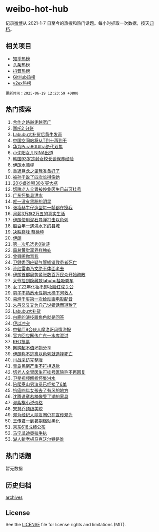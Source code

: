 # weibo-hot-hub

记录[微博](https://www.weibo.com)从 2021-1-7 日至今的热搜和热门话题。每小时抓取一次数据，按天[归档](archives)。

## 相关项目

- [知乎热榜](https://github.com/lonnyzhang423/zhihu-hot-hub)
- [头条热榜](https://github.com/lonnyzhang423/toutiao-hot-hub)
- [抖音热榜](https://github.com/lonnyzhang423/douyin-hot-hub)
- [GitHub热榜](https://github.com/lonnyzhang423/github-hot-hub)
- [v2ex热榜](https://github.com/lonnyzhang423/v2ex-hot-hub)


`更新时间：2025-06-19 12:23:59 +0800`

## 热门搜索

1. [合作之路越走越宽广](https://m.weibo.cn/search?containerid=100103type%3D1%26t%3D10%26q%3D%23%E5%90%88%E4%BD%9C%E4%B9%8B%E8%B7%AF%E8%B6%8A%E8%B5%B0%E8%B6%8A%E5%AE%BD%E5%B9%BF%23&stream_entry_id=51&isnewpage=1&extparam=seat%3D1%26c_type%3D51%26q%3D%2523%25E5%2590%2588%25E4%25BD%259C%25E4%25B9%258B%25E8%25B7%25AF%25E8%25B6%258A%25E8%25B5%25B0%25E8%25B6%258A%25E5%25AE%25BD%25E5%25B9%25BF%2523%26dgr%3D0%26stream_entry_id%3D51%26pos%3D0%26filter_type%3Drealtimehot%26cate%3D10103%26display_time%3D1750307038%26pre_seqid%3D17503070380670265192007)
1. [哪吒2 分账](https://m.weibo.cn/search?containerid=100103type%3D1%26t%3D10%26q%3D%E5%93%AA%E5%90%922+%E5%88%86%E8%B4%A6&stream_entry_id=31&isnewpage=1&extparam=seat%3D1%26band_rank%3D1%26stream_entry_id%3D31%26pos%3D0%26filter_type%3Drealtimehot%26c_type%3D31%26q%3D%25E5%2593%25AA%25E5%2590%25922%2520%25E5%2588%2586%25E8%25B4%25A6%26dgr%3D0%26cate%3D5001%26lcate%3D5001%26flag%3D1%26realpos%3D1%26display_time%3D1750307038%26pre_seqid%3D17503070380670265192007)
1. [Labubu大补货后黄牛发声](https://m.weibo.cn/search?containerid=100103type%3D1%26t%3D10%26q%3D%23Labubu%E5%A4%A7%E8%A1%A5%E8%B4%A7%E5%90%8E%E9%BB%84%E7%89%9B%E5%8F%91%E5%A3%B0%23&stream_entry_id=31&isnewpage=1&extparam=seat%3D1%26band_rank%3D2%26stream_entry_id%3D31%26pos%3D1%26filter_type%3Drealtimehot%26c_type%3D31%26q%3D%2523Labubu%25E5%25A4%25A7%25E8%25A1%25A5%25E8%25B4%25A7%25E5%2590%258E%25E9%25BB%2584%25E7%2589%259B%25E5%258F%2591%25E5%25A3%25B0%2523%26dgr%3D0%26cate%3D5001%26lcate%3D5001%26flag%3D2%26realpos%3D2%26display_time%3D1750307038%26pre_seqid%3D17503070380670265192007)
1. [中国空间站将从T到十再到干](https://m.weibo.cn/search?containerid=100103type%3D1%26t%3D10%26q%3D%23%E4%B8%AD%E5%9B%BD%E7%A9%BA%E9%97%B4%E7%AB%99%E5%B0%86%E4%BB%8ET%E5%88%B0%E5%8D%81%E5%86%8D%E5%88%B0%E5%B9%B2%23&stream_entry_id=31&isnewpage=1&extparam=seat%3D1%26band_rank%3D3%26stream_entry_id%3D31%26pos%3D2%26filter_type%3Drealtimehot%26c_type%3D31%26q%3D%2523%25E4%25B8%25AD%25E5%259B%25BD%25E7%25A9%25BA%25E9%2597%25B4%25E7%25AB%2599%25E5%25B0%2586%25E4%25BB%258ET%25E5%2588%25B0%25E5%258D%2581%25E5%2586%258D%25E5%2588%25B0%25E5%25B9%25B2%2523%26dgr%3D0%26cate%3D5001%26lcate%3D5001%26flag%3D0%26realpos%3D3%26display_time%3D1750307038%26pre_seqid%3D17503070380670265192007)
1. [华为Pura80Ultra绝代双焦](https://m.weibo.cn/search?containerid=100103type%3D1%26t%3D10%26q%3D%23%E5%8D%8E%E4%B8%BAPura80Ultra%E7%BB%9D%E4%BB%A3%E5%8F%8C%E7%84%A6%23&stream_entry_id=31&isnewpage=1&extparam=seat%3D1%26band_rank%3D4%26stream_entry_id%3D31%26is_ad_pos%3D1%26filter_type%3Drealtimehot%26c_type%3D31%26q%3D%2523%25E5%258D%258E%25E4%25B8%25BAPura80Ultra%25E7%25BB%259D%25E4%25BB%25A3%25E5%258F%258C%25E7%2584%25A6%2523%26dgr%3D0%26cate%3D5001%26adid%3D290524%26topic_ad%3D1%26pos%3D3%26lcate%3D5001%26display_time%3D1750307038%26pre_seqid%3D17503070380670265192007)
1. [小沈阳女儿NINA出道](https://m.weibo.cn/search?containerid=100103type%3D1%26t%3D10%26q%3D%23%E5%B0%8F%E6%B2%88%E9%98%B3%E5%A5%B3%E5%84%BFNINA%E5%87%BA%E9%81%93%23&stream_entry_id=31&isnewpage=1&extparam=seat%3D1%26band_rank%3D4%26stream_entry_id%3D31%26pos%3D4%26filter_type%3Drealtimehot%26c_type%3D31%26q%3D%2523%25E5%25B0%258F%25E6%25B2%2588%25E9%2598%25B3%25E5%25A5%25B3%25E5%2584%25BFNINA%25E5%2587%25BA%25E9%2581%2593%2523%26dgr%3D0%26cate%3D5001%26lcate%3D5001%26flag%3D1%26realpos%3D4%26display_time%3D1750307038%26pre_seqid%3D17503070380670265192007)
1. [韩国93岁冻龄女校长谈保养经验](https://m.weibo.cn/search?containerid=100103type%3D1%26t%3D10%26q%3D%23%E9%9F%A9%E5%9B%BD93%E5%B2%81%E5%86%BB%E9%BE%84%E5%A5%B3%E6%A0%A1%E9%95%BF%E8%B0%88%E4%BF%9D%E5%85%BB%E7%BB%8F%E9%AA%8C%23&stream_entry_id=31&isnewpage=1&extparam=seat%3D1%26band_rank%3D5%26stream_entry_id%3D31%26pos%3D5%26filter_type%3Drealtimehot%26c_type%3D31%26q%3D%2523%25E9%259F%25A9%25E5%259B%25BD93%25E5%25B2%2581%25E5%2586%25BB%25E9%25BE%2584%25E5%25A5%25B3%25E6%25A0%25A1%25E9%2595%25BF%25E8%25B0%2588%25E4%25BF%259D%25E5%2585%25BB%25E7%25BB%258F%25E9%25AA%258C%2523%26dgr%3D0%26cate%3D5001%26lcate%3D5001%26flag%3D1%26realpos%3D5%26display_time%3D1750307038%26pre_seqid%3D17503070380670265192007)
1. [伊朗水漂弹](https://m.weibo.cn/search?containerid=100103type%3D1%26t%3D10%26q%3D%E4%BC%8A%E6%9C%97%E6%B0%B4%E6%BC%82%E5%BC%B9&stream_entry_id=31&isnewpage=1&extparam=seat%3D1%26band_rank%3D6%26stream_entry_id%3D31%26pos%3D6%26filter_type%3Drealtimehot%26c_type%3D31%26q%3D%25E4%25BC%258A%25E6%259C%2597%25E6%25B0%25B4%25E6%25BC%2582%25E5%25BC%25B9%26dgr%3D0%26cate%3D5001%26lcate%3D5001%26flag%3D0%26realpos%3D6%26display_time%3D1750307038%26pre_seqid%3D17503070380670265192007)
1. [重返巨龙之巢我准备好了](https://m.weibo.cn/search?containerid=100103type%3D1%26t%3D10%26q%3D%23%E9%87%8D%E8%BF%94%E5%B7%A8%E9%BE%99%E4%B9%8B%E5%B7%A2%E6%88%91%E5%87%86%E5%A4%87%E5%A5%BD%E4%BA%86%23&stream_entry_id=31&isnewpage=1&extparam=seat%3D1%26band_rank%3D7%26stream_entry_id%3D31%26is_ad_pos%3D1%26lcate%3D5001%26c_type%3D31%26q%3D%2523%25E9%2587%258D%25E8%25BF%2594%25E5%25B7%25A8%25E9%25BE%2599%25E4%25B9%258B%25E5%25B7%25A2%25E6%2588%2591%25E5%2587%2586%25E5%25A4%2587%25E5%25A5%25BD%25E4%25BA%2586%2523%26dgr%3D0%26cate%3D5001%26adid%3D290502%26pos%3D7%26filter_type%3Drealtimehot%26display_time%3D1750307038%26pre_seqid%3D17503070380670265192007)
1. [被孙千说了四次长得像她](https://m.weibo.cn/search?containerid=100103type%3D1%26t%3D10%26q%3D%23%E8%A2%AB%E5%AD%99%E5%8D%83%E8%AF%B4%E4%BA%86%E5%9B%9B%E6%AC%A1%E9%95%BF%E5%BE%97%E5%83%8F%E5%A5%B9%23&stream_entry_id=31&isnewpage=1&extparam=seat%3D1%26band_rank%3D7%26stream_entry_id%3D31%26pos%3D8%26filter_type%3Drealtimehot%26c_type%3D31%26q%3D%2523%25E8%25A2%25AB%25E5%25AD%2599%25E5%258D%2583%25E8%25AF%25B4%25E4%25BA%2586%25E5%259B%259B%25E6%25AC%25A1%25E9%2595%25BF%25E5%25BE%2597%25E5%2583%258F%25E5%25A5%25B9%2523%26dgr%3D0%26cate%3D5001%26lcate%3D5001%26flag%3D2%26realpos%3D7%26display_time%3D1750307038%26pre_seqid%3D17503070380670265192007)
1. [20岁嫌难喝30岁买大瓶](https://m.weibo.cn/search?containerid=100103type%3D1%26t%3D10%26q%3D20%E5%B2%81%E5%AB%8C%E9%9A%BE%E5%96%9D30%E5%B2%81%E4%B9%B0%E5%A4%A7%E7%93%B6&stream_entry_id=31&isnewpage=1&extparam=seat%3D1%26band_rank%3D8%26stream_entry_id%3D31%26pos%3D9%26filter_type%3Drealtimehot%26c_type%3D31%26q%3D20%25E5%25B2%2581%25E5%25AB%258C%25E9%259A%25BE%25E5%2596%259D30%25E5%25B2%2581%25E4%25B9%25B0%25E5%25A4%25A7%25E7%2593%25B6%26dgr%3D0%26cate%3D5001%26lcate%3D5001%26flag%3D1%26realpos%3D8%26display_time%3D1750307038%26pre_seqid%3D17503070380670265192007)
1. [切除老人全胃被停业医生目前可挂号](https://m.weibo.cn/search?containerid=100103type%3D1%26t%3D10%26q%3D%23%E5%88%87%E9%99%A4%E8%80%81%E4%BA%BA%E5%85%A8%E8%83%83%E8%A2%AB%E5%81%9C%E4%B8%9A%E5%8C%BB%E7%94%9F%E7%9B%AE%E5%89%8D%E5%8F%AF%E6%8C%82%E5%8F%B7%23&stream_entry_id=31&isnewpage=1&extparam=seat%3D1%26band_rank%3D9%26stream_entry_id%3D31%26pos%3D10%26filter_type%3Drealtimehot%26c_type%3D31%26q%3D%2523%25E5%2588%2587%25E9%2599%25A4%25E8%2580%2581%25E4%25BA%25BA%25E5%2585%25A8%25E8%2583%2583%25E8%25A2%25AB%25E5%2581%259C%25E4%25B8%259A%25E5%258C%25BB%25E7%2594%259F%25E7%259B%25AE%25E5%2589%258D%25E5%258F%25AF%25E6%258C%2582%25E5%258F%25B7%2523%26dgr%3D0%26cate%3D5001%26lcate%3D5001%26flag%3D1%26realpos%3D9%26display_time%3D1750307038%26pre_seqid%3D17503070380670265192007)
1. [广东怀集县洪水](https://m.weibo.cn/search?containerid=100103type%3D1%26t%3D10%26q%3D%23%E5%B9%BF%E4%B8%9C%E6%80%80%E9%9B%86%E5%8E%BF%E6%B4%AA%E6%B0%B4%23&stream_entry_id=31&isnewpage=1&extparam=seat%3D1%26band_rank%3D10%26stream_entry_id%3D31%26pos%3D11%26filter_type%3Drealtimehot%26c_type%3D31%26q%3D%2523%25E5%25B9%25BF%25E4%25B8%259C%25E6%2580%2580%25E9%259B%2586%25E5%258E%25BF%25E6%25B4%25AA%25E6%25B0%25B4%2523%26dgr%3D0%26cate%3D5001%26lcate%3D5001%26flag%3D1%26realpos%3D10%26display_time%3D1750307038%26pre_seqid%3D17503070380670265192007)
1. [唯一没有黑粉的明星](https://m.weibo.cn/search?containerid=100103type%3D1%26t%3D10%26q%3D%E5%94%AF%E4%B8%80%E6%B2%A1%E6%9C%89%E9%BB%91%E7%B2%89%E7%9A%84%E6%98%8E%E6%98%9F&stream_entry_id=31&isnewpage=1&extparam=seat%3D1%26band_rank%3D11%26stream_entry_id%3D31%26pos%3D12%26filter_type%3Drealtimehot%26c_type%3D31%26q%3D%25E5%2594%25AF%25E4%25B8%2580%25E6%25B2%25A1%25E6%259C%2589%25E9%25BB%2591%25E7%25B2%2589%25E7%259A%2584%25E6%2598%258E%25E6%2598%259F%26dgr%3D0%26cate%3D5001%26lcate%3D5001%26flag%3D1%26realpos%3D11%26display_time%3D1750307038%26pre_seqid%3D17503070380670265192007)
1. [张凌赫牛仔造型每一帧都在撩我](https://m.weibo.cn/search?containerid=100103type%3D1%26t%3D10%26q%3D%23%E5%BC%A0%E5%87%8C%E8%B5%AB%E7%89%9B%E4%BB%94%E9%80%A0%E5%9E%8B%E6%AF%8F%E4%B8%80%E5%B8%A7%E9%83%BD%E5%9C%A8%E6%92%A9%E6%88%91%23&stream_entry_id=31&isnewpage=1&extparam=seat%3D1%26band_rank%3D12%26stream_entry_id%3D31%26pos%3D13%26filter_type%3Drealtimehot%26c_type%3D31%26q%3D%2523%25E5%25BC%25A0%25E5%2587%258C%25E8%25B5%25AB%25E7%2589%259B%25E4%25BB%2594%25E9%2580%25A0%25E5%259E%258B%25E6%25AF%258F%25E4%25B8%2580%25E5%25B8%25A7%25E9%2583%25BD%25E5%259C%25A8%25E6%2592%25A9%25E6%2588%2591%2523%26dgr%3D0%26cate%3D5001%26lcate%3D5001%26flag%3D1%26realpos%3D12%26display_time%3D1750307038%26pre_seqid%3D17503070380670265192007)
1. [月薪3万存2万五的真实生活](https://m.weibo.cn/search?containerid=100103type%3D1%26t%3D10%26q%3D%E6%9C%88%E8%96%AA3%E4%B8%87%E5%AD%982%E4%B8%87%E4%BA%94%E7%9A%84%E7%9C%9F%E5%AE%9E%E7%94%9F%E6%B4%BB&stream_entry_id=31&isnewpage=1&extparam=seat%3D1%26band_rank%3D13%26stream_entry_id%3D31%26pos%3D14%26filter_type%3Drealtimehot%26c_type%3D31%26q%3D%25E6%259C%2588%25E8%2596%25AA3%25E4%25B8%2587%25E5%25AD%25982%25E4%25B8%2587%25E4%25BA%2594%25E7%259A%2584%25E7%259C%259F%25E5%25AE%259E%25E7%2594%259F%25E6%25B4%25BB%26dgr%3D0%26cate%3D5001%26lcate%3D5001%26flag%3D1%26realpos%3D13%26display_time%3D1750307038%26pre_seqid%3D17503070380670265192007)
1. [伊朗使用泥石导弹打击以色列](https://m.weibo.cn/search?containerid=100103type%3D1%26t%3D10%26q%3D%23%E4%BC%8A%E6%9C%97%E4%BD%BF%E7%94%A8%E6%B3%A5%E7%9F%B3%E5%AF%BC%E5%BC%B9%E6%89%93%E5%87%BB%E4%BB%A5%E8%89%B2%E5%88%97%23&stream_entry_id=31&isnewpage=1&extparam=seat%3D1%26band_rank%3D14%26stream_entry_id%3D31%26pos%3D15%26filter_type%3Drealtimehot%26c_type%3D31%26q%3D%2523%25E4%25BC%258A%25E6%259C%2597%25E4%25BD%25BF%25E7%2594%25A8%25E6%25B3%25A5%25E7%259F%25B3%25E5%25AF%25BC%25E5%25BC%25B9%25E6%2589%2593%25E5%2587%25BB%25E4%25BB%25A5%25E8%2589%25B2%25E5%2588%2597%2523%26dgr%3D0%26cate%3D5001%26lcate%3D5001%26flag%3D2%26realpos%3D14%26display_time%3D1750307038%26pre_seqid%3D17503070380670265192007)
1. [超百年一遇洪水下的县城](https://m.weibo.cn/search?containerid=100103type%3D1%26t%3D10%26q%3D%23%E8%B6%85%E7%99%BE%E5%B9%B4%E4%B8%80%E9%81%87%E6%B4%AA%E6%B0%B4%E4%B8%8B%E7%9A%84%E5%8E%BF%E5%9F%8E%23&stream_entry_id=31&isnewpage=1&extparam=seat%3D1%26band_rank%3D15%26stream_entry_id%3D31%26pos%3D16%26filter_type%3Drealtimehot%26c_type%3D31%26q%3D%2523%25E8%25B6%2585%25E7%2599%25BE%25E5%25B9%25B4%25E4%25B8%2580%25E9%2581%2587%25E6%25B4%25AA%25E6%25B0%25B4%25E4%25B8%258B%25E7%259A%2584%25E5%258E%25BF%25E5%259F%258E%2523%26dgr%3D0%26cate%3D5001%26lcate%3D5001%26flag%3D1%26realpos%3D15%26display_time%3D1750307038%26pre_seqid%3D17503070380670265192007)
1. [决胜巅峰 蔡徐坤](https://m.weibo.cn/search?containerid=100103type%3D1%26t%3D10%26q%3D%E5%86%B3%E8%83%9C%E5%B7%85%E5%B3%B0+%E8%94%A1%E5%BE%90%E5%9D%A4&stream_entry_id=31&isnewpage=1&extparam=seat%3D1%26band_rank%3D16%26stream_entry_id%3D31%26pos%3D17%26filter_type%3Drealtimehot%26c_type%3D31%26q%3D%25E5%2586%25B3%25E8%2583%259C%25E5%25B7%2585%25E5%25B3%25B0%2520%25E8%2594%25A1%25E5%25BE%2590%25E5%259D%25A4%26dgr%3D0%26cate%3D5001%26lcate%3D5001%26flag%3D1%26realpos%3D16%26display_time%3D1750307038%26pre_seqid%3D17503070380670265192007)
1. [伊朗](https://m.weibo.cn/search?containerid=100103type%3D1%26t%3D10%26q%3D%E4%BC%8A%E6%9C%97&stream_entry_id=31&isnewpage=1&extparam=seat%3D1%26band_rank%3D17%26stream_entry_id%3D31%26pos%3D18%26filter_type%3Drealtimehot%26c_type%3D31%26q%3D%25E4%25BC%258A%25E6%259C%2597%26dgr%3D0%26cate%3D5001%26lcate%3D5001%26flag%3D0%26realpos%3D17%26display_time%3D1750307038%26pre_seqid%3D17503070380670265192007)
1. [第一次见选秀0轮游](https://m.weibo.cn/search?containerid=100103type%3D1%26t%3D10%26q%3D%E7%AC%AC%E4%B8%80%E6%AC%A1%E8%A7%81%E9%80%89%E7%A7%800%E8%BD%AE%E6%B8%B8&stream_entry_id=31&isnewpage=1&extparam=seat%3D1%26band_rank%3D18%26stream_entry_id%3D31%26pos%3D19%26filter_type%3Drealtimehot%26c_type%3D31%26q%3D%25E7%25AC%25AC%25E4%25B8%2580%25E6%25AC%25A1%25E8%25A7%2581%25E9%2580%2589%25E7%25A7%25800%25E8%25BD%25AE%25E6%25B8%25B8%26dgr%3D0%26cate%3D5001%26lcate%3D5001%26flag%3D1%26realpos%3D18%26display_time%3D1750307038%26pre_seqid%3D17503070380670265192007)
1. [霸总黄觉享界样独处](https://m.weibo.cn/search?containerid=100103type%3D1%26t%3D10%26q%3D%23%E9%9C%B8%E6%80%BB%E9%BB%84%E8%A7%89%E4%BA%AB%E7%95%8C%E6%A0%B7%E7%8B%AC%E5%A4%84%23&stream_entry_id=31&isnewpage=1&extparam=seat%3D1%26band_rank%3D19%26stream_entry_id%3D31%26pos%3D20%26filter_type%3Drealtimehot%26c_type%3D31%26q%3D%2523%25E9%259C%25B8%25E6%2580%25BB%25E9%25BB%2584%25E8%25A7%2589%25E4%25BA%25AB%25E7%2595%258C%25E6%25A0%25B7%25E7%258B%25AC%25E5%25A4%2584%2523%26dgr%3D0%26cate%3D5001%26lcate%3D5001%26flag%3D1%26realpos%3D19%26display_time%3D1750307038%26pre_seqid%3D17503070380670265192007)
1. [曾舜晞你骂我](https://m.weibo.cn/search?containerid=100103type%3D1%26t%3D10%26q%3D%E6%9B%BE%E8%88%9C%E6%99%9E%E4%BD%A0%E9%AA%82%E6%88%91&stream_entry_id=31&isnewpage=1&extparam=seat%3D1%26band_rank%3D20%26stream_entry_id%3D31%26pos%3D21%26filter_type%3Drealtimehot%26c_type%3D31%26q%3D%25E6%259B%25BE%25E8%2588%259C%25E6%2599%259E%25E4%25BD%25A0%25E9%25AA%2582%25E6%2588%2591%26dgr%3D0%26cate%3D5001%26lcate%3D5001%26flag%3D1%26realpos%3D20%26display_time%3D1750307038%26pre_seqid%3D17503070380670265192007)
1. [卫健委回应疑气管插错致患者死亡](https://m.weibo.cn/search?containerid=100103type%3D1%26t%3D10%26q%3D%23%E5%8D%AB%E5%81%A5%E5%A7%94%E5%9B%9E%E5%BA%94%E7%96%91%E6%B0%94%E7%AE%A1%E6%8F%92%E9%94%99%E8%87%B4%E6%82%A3%E8%80%85%E6%AD%BB%E4%BA%A1%23&stream_entry_id=31&isnewpage=1&extparam=seat%3D1%26band_rank%3D21%26stream_entry_id%3D31%26pos%3D22%26filter_type%3Drealtimehot%26c_type%3D31%26q%3D%2523%25E5%258D%25AB%25E5%2581%25A5%25E5%25A7%2594%25E5%259B%259E%25E5%25BA%2594%25E7%2596%2591%25E6%25B0%2594%25E7%25AE%25A1%25E6%258F%2592%25E9%2594%2599%25E8%2587%25B4%25E6%2582%25A3%25E8%2580%2585%25E6%25AD%25BB%25E4%25BA%25A1%2523%26dgr%3D0%26cate%3D5001%26lcate%3D5001%26flag%3D1%26realpos%3D21%26display_time%3D1750307038%26pre_seqid%3D17503070380670265192007)
1. [孙红雷李乃文绝不体面老去](https://m.weibo.cn/search?containerid=100103type%3D1%26t%3D10%26q%3D%E5%AD%99%E7%BA%A2%E9%9B%B7%E6%9D%8E%E4%B9%83%E6%96%87%E7%BB%9D%E4%B8%8D%E4%BD%93%E9%9D%A2%E8%80%81%E5%8E%BB&stream_entry_id=31&isnewpage=1&extparam=seat%3D1%26band_rank%3D22%26stream_entry_id%3D31%26pos%3D23%26filter_type%3Drealtimehot%26c_type%3D31%26q%3D%25E5%25AD%2599%25E7%25BA%25A2%25E9%259B%25B7%25E6%259D%258E%25E4%25B9%2583%25E6%2596%2587%25E7%25BB%259D%25E4%25B8%258D%25E4%25BD%2593%25E9%259D%25A2%25E8%2580%2581%25E5%258E%25BB%26dgr%3D0%26cate%3D5001%26lcate%3D5001%26flag%3D1%26realpos%3D22%26display_time%3D1750307038%26pre_seqid%3D17503070380670265192007)
1. [伊朗首都局势紧张数百万民众开始疏散](https://m.weibo.cn/search?containerid=100103type%3D1%26t%3D10%26q%3D%23%E4%BC%8A%E6%9C%97%E9%A6%96%E9%83%BD%E5%B1%80%E5%8A%BF%E7%B4%A7%E5%BC%A0%E6%95%B0%E7%99%BE%E4%B8%87%E6%B0%91%E4%BC%97%E5%BC%80%E5%A7%8B%E7%96%8F%E6%95%A3%23&stream_entry_id=31&isnewpage=1&extparam=seat%3D1%26band_rank%3D23%26stream_entry_id%3D31%26pos%3D24%26filter_type%3Drealtimehot%26c_type%3D31%26q%3D%2523%25E4%25BC%258A%25E6%259C%2597%25E9%25A6%2596%25E9%2583%25BD%25E5%25B1%2580%25E5%258A%25BF%25E7%25B4%25A7%25E5%25BC%25A0%25E6%2595%25B0%25E7%2599%25BE%25E4%25B8%2587%25E6%25B0%2591%25E4%25BC%2597%25E5%25BC%2580%25E5%25A7%258B%25E7%2596%258F%25E6%2595%25A3%2523%26dgr%3D0%26cate%3D5001%26lcate%3D5001%26flag%3D0%26realpos%3D23%26display_time%3D1750307038%26pre_seqid%3D17503070380670265192007)
1. [大爷捡到隐藏款labubu挂吸粪车](https://m.weibo.cn/search?containerid=100103type%3D1%26t%3D10%26q%3D%23%E5%A4%A7%E7%88%B7%E6%8D%A1%E5%88%B0%E9%9A%90%E8%97%8F%E6%AC%BElabubu%E6%8C%82%E5%90%B8%E7%B2%AA%E8%BD%A6%23&stream_entry_id=31&isnewpage=1&extparam=seat%3D1%26band_rank%3D24%26stream_entry_id%3D31%26pos%3D25%26filter_type%3Drealtimehot%26c_type%3D31%26q%3D%2523%25E5%25A4%25A7%25E7%2588%25B7%25E6%258D%25A1%25E5%2588%25B0%25E9%259A%2590%25E8%2597%258F%25E6%25AC%25BElabubu%25E6%258C%2582%25E5%2590%25B8%25E7%25B2%25AA%25E8%25BD%25A6%2523%26dgr%3D0%26cate%3D5001%26lcate%3D5001%26flag%3D0%26realpos%3D24%26display_time%3D1750307038%26pre_seqid%3D17503070380670265192007)
1. [女子22年化妆不卸妆脸红成关公](https://m.weibo.cn/search?containerid=100103type%3D1%26t%3D10%26q%3D%23%E5%A5%B3%E5%AD%9022%E5%B9%B4%E5%8C%96%E5%A6%86%E4%B8%8D%E5%8D%B8%E5%A6%86%E8%84%B8%E7%BA%A2%E6%88%90%E5%85%B3%E5%85%AC%23&stream_entry_id=31&isnewpage=1&extparam=seat%3D1%26band_rank%3D25%26stream_entry_id%3D31%26pos%3D26%26filter_type%3Drealtimehot%26c_type%3D31%26q%3D%2523%25E5%25A5%25B3%25E5%25AD%259022%25E5%25B9%25B4%25E5%258C%2596%25E5%25A6%2586%25E4%25B8%258D%25E5%258D%25B8%25E5%25A6%2586%25E8%2584%25B8%25E7%25BA%25A2%25E6%2588%2590%25E5%2585%25B3%25E5%2585%25AC%2523%26dgr%3D0%26cate%3D5001%26lcate%3D5001%26flag%3D0%26realpos%3D25%26display_time%3D1750307038%26pre_seqid%3D17503070380670265192007)
1. [男子不熟悉水性抱水桶下河救人](https://m.weibo.cn/search?containerid=100103type%3D1%26t%3D10%26q%3D%23%E7%94%B7%E5%AD%90%E4%B8%8D%E7%86%9F%E6%82%89%E6%B0%B4%E6%80%A7%E6%8A%B1%E6%B0%B4%E6%A1%B6%E4%B8%8B%E6%B2%B3%E6%95%91%E4%BA%BA%23&stream_entry_id=31&isnewpage=1&extparam=seat%3D1%26band_rank%3D26%26stream_entry_id%3D31%26pos%3D27%26filter_type%3Drealtimehot%26c_type%3D31%26q%3D%2523%25E7%2594%25B7%25E5%25AD%2590%25E4%25B8%258D%25E7%2586%259F%25E6%2582%2589%25E6%25B0%25B4%25E6%2580%25A7%25E6%258A%25B1%25E6%25B0%25B4%25E6%25A1%25B6%25E4%25B8%258B%25E6%25B2%25B3%25E6%2595%2591%25E4%25BA%25BA%2523%26dgr%3D0%26cate%3D5001%26lcate%3D5001%26flag%3D32768%26realpos%3D26%26display_time%3D1750307038%26pre_seqid%3D17503070380670265192007)
1. [易烊千玺第一次给动画电影配音](https://m.weibo.cn/search?containerid=100103type%3D1%26t%3D10%26q%3D%E6%98%93%E7%83%8A%E5%8D%83%E7%8E%BA%E7%AC%AC%E4%B8%80%E6%AC%A1%E7%BB%99%E5%8A%A8%E7%94%BB%E7%94%B5%E5%BD%B1%E9%85%8D%E9%9F%B3&stream_entry_id=31&isnewpage=1&extparam=seat%3D1%26band_rank%3D27%26stream_entry_id%3D31%26pos%3D28%26filter_type%3Drealtimehot%26c_type%3D31%26q%3D%25E6%2598%2593%25E7%2583%258A%25E5%258D%2583%25E7%258E%25BA%25E7%25AC%25AC%25E4%25B8%2580%25E6%25AC%25A1%25E7%25BB%2599%25E5%258A%25A8%25E7%2594%25BB%25E7%2594%25B5%25E5%25BD%25B1%25E9%2585%258D%25E9%259F%25B3%26dgr%3D0%26cate%3D5001%26lcate%3D5001%26flag%3D1%26realpos%3D27%26display_time%3D1750307038%26pre_seqid%3D17503070380670265192007)
1. [朱丹又又又为自己说错话而道歉了](https://m.weibo.cn/search?containerid=100103type%3D1%26t%3D10%26q%3D%E6%9C%B1%E4%B8%B9%E5%8F%88%E5%8F%88%E5%8F%88%E4%B8%BA%E8%87%AA%E5%B7%B1%E8%AF%B4%E9%94%99%E8%AF%9D%E8%80%8C%E9%81%93%E6%AD%89%E4%BA%86&stream_entry_id=31&isnewpage=1&extparam=seat%3D1%26band_rank%3D28%26stream_entry_id%3D31%26pos%3D29%26filter_type%3Drealtimehot%26c_type%3D31%26q%3D%25E6%259C%25B1%25E4%25B8%25B9%25E5%258F%2588%25E5%258F%2588%25E5%258F%2588%25E4%25B8%25BA%25E8%2587%25AA%25E5%25B7%25B1%25E8%25AF%25B4%25E9%2594%2599%25E8%25AF%259D%25E8%2580%258C%25E9%2581%2593%25E6%25AD%2589%25E4%25BA%2586%26dgr%3D0%26cate%3D5001%26lcate%3D5001%26flag%3D0%26realpos%3D28%26display_time%3D1750307038%26pre_seqid%3D17503070380670265192007)
1. [Labubu大补货](https://m.weibo.cn/search?containerid=100103type%3D1%26t%3D10%26q%3D%23Labubu%E5%A4%A7%E8%A1%A5%E8%B4%A7%23&stream_entry_id=31&isnewpage=1&extparam=seat%3D1%26band_rank%3D29%26stream_entry_id%3D31%26pos%3D30%26filter_type%3Drealtimehot%26c_type%3D31%26q%3D%2523Labubu%25E5%25A4%25A7%25E8%25A1%25A5%25E8%25B4%25A7%2523%26dgr%3D0%26cate%3D5001%26lcate%3D5001%26flag%3D1%26realpos%3D29%26display_time%3D1750307038%26pre_seqid%3D17503070380670265192007)
1. [白鹿的演技跟角色就是回答](https://m.weibo.cn/search?containerid=100103type%3D1%26t%3D10%26q%3D%E7%99%BD%E9%B9%BF%E7%9A%84%E6%BC%94%E6%8A%80%E8%B7%9F%E8%A7%92%E8%89%B2%E5%B0%B1%E6%98%AF%E5%9B%9E%E7%AD%94&stream_entry_id=31&isnewpage=1&extparam=seat%3D1%26band_rank%3D30%26stream_entry_id%3D31%26pos%3D31%26filter_type%3Drealtimehot%26c_type%3D31%26q%3D%25E7%2599%25BD%25E9%25B9%25BF%25E7%259A%2584%25E6%25BC%2594%25E6%258A%2580%25E8%25B7%259F%25E8%25A7%2592%25E8%2589%25B2%25E5%25B0%25B1%25E6%2598%25AF%25E5%259B%259E%25E7%25AD%2594%26dgr%3D0%26cate%3D5001%26lcate%3D5001%26flag%3D1%26realpos%3D30%26display_time%3D1750307038%26pre_seqid%3D17503070380670265192007)
1. [伊以冲突](https://m.weibo.cn/search?containerid=100103type%3D1%26t%3D10%26q%3D%23%E4%BC%8A%E4%BB%A5%E5%86%B2%E7%AA%81%23&stream_entry_id=31&isnewpage=1&extparam=seat%3D1%26band_rank%3D31%26stream_entry_id%3D31%26pos%3D32%26filter_type%3Drealtimehot%26c_type%3D31%26q%3D%2523%25E4%25BC%258A%25E4%25BB%25A5%25E5%2586%25B2%25E7%25AA%2581%2523%26dgr%3D0%26cate%3D5001%26lcate%3D5001%26flag%3D0%26realpos%3D31%26display_time%3D1750307038%26pre_seqid%3D17503070380670265192007)
1. [中餐厅9合伙人摩洛哥风情海报](https://m.weibo.cn/search?containerid=100103type%3D1%26t%3D10%26q%3D%23%E4%B8%AD%E9%A4%90%E5%8E%859%E5%90%88%E4%BC%99%E4%BA%BA%E6%91%A9%E6%B4%9B%E5%93%A5%E9%A3%8E%E6%83%85%E6%B5%B7%E6%8A%A5%23&stream_entry_id=31&isnewpage=1&extparam=seat%3D1%26band_rank%3D32%26stream_entry_id%3D31%26pos%3D33%26filter_type%3Drealtimehot%26c_type%3D31%26q%3D%2523%25E4%25B8%25AD%25E9%25A4%2590%25E5%258E%25859%25E5%2590%2588%25E4%25BC%2599%25E4%25BA%25BA%25E6%2591%25A9%25E6%25B4%259B%25E5%2593%25A5%25E9%25A3%258E%25E6%2583%2585%25E6%25B5%25B7%25E6%258A%25A5%2523%26dgr%3D0%26cate%3D5001%26lcate%3D5001%26flag%3D1%26realpos%3D32%26display_time%3D1750307038%26pre_seqid%3D17503070380670265192007)
1. [官方回应网传广东一水库泄洪](https://m.weibo.cn/search?containerid=100103type%3D1%26t%3D10%26q%3D%23%E5%AE%98%E6%96%B9%E5%9B%9E%E5%BA%94%E7%BD%91%E4%BC%A0%E5%B9%BF%E4%B8%9C%E4%B8%80%E6%B0%B4%E5%BA%93%E6%B3%84%E6%B4%AA%23&stream_entry_id=31&isnewpage=1&extparam=seat%3D1%26band_rank%3D33%26stream_entry_id%3D31%26pos%3D34%26filter_type%3Drealtimehot%26c_type%3D31%26q%3D%2523%25E5%25AE%2598%25E6%2596%25B9%25E5%259B%259E%25E5%25BA%2594%25E7%25BD%2591%25E4%25BC%25A0%25E5%25B9%25BF%25E4%25B8%259C%25E4%25B8%2580%25E6%25B0%25B4%25E5%25BA%2593%25E6%25B3%2584%25E6%25B4%25AA%2523%26dgr%3D0%26cate%3D5001%26lcate%3D5001%26flag%3D32772%26realpos%3D33%26display_time%3D1750307038%26pre_seqid%3D17503070380670265192007)
1. [RED抢票](https://m.weibo.cn/search?containerid=100103type%3D1%26t%3D10%26q%3DRED%E6%8A%A2%E7%A5%A8&stream_entry_id=31&isnewpage=1&extparam=seat%3D1%26band_rank%3D34%26stream_entry_id%3D31%26pos%3D35%26filter_type%3Drealtimehot%26c_type%3D31%26q%3DRED%25E6%258A%25A2%25E7%25A5%25A8%26dgr%3D0%26cate%3D5001%26lcate%3D5001%26flag%3D1%26realpos%3D34%26display_time%3D1750307038%26pre_seqid%3D17503070380670265192007)
1. [网购超不值坏物分享](https://m.weibo.cn/search?containerid=100103type%3D1%26t%3D10%26q%3D%23%E7%BD%91%E8%B4%AD%E8%B6%85%E4%B8%8D%E5%80%BC%E5%9D%8F%E7%89%A9%E5%88%86%E4%BA%AB%23&stream_entry_id=31&isnewpage=1&extparam=seat%3D1%26band_rank%3D35%26stream_entry_id%3D31%26pos%3D36%26filter_type%3Drealtimehot%26c_type%3D31%26q%3D%2523%25E7%25BD%2591%25E8%25B4%25AD%25E8%25B6%2585%25E4%25B8%258D%25E5%2580%25BC%25E5%259D%258F%25E7%2589%25A9%25E5%2588%2586%25E4%25BA%25AB%2523%26dgr%3D0%26cate%3D5001%26lcate%3D5001%26flag%3D1%26realpos%3D35%26display_time%3D1750307038%26pre_seqid%3D17503070380670265192007)
1. [伊朗称不逃离以色列就选择死亡](https://m.weibo.cn/search?containerid=100103type%3D1%26t%3D10%26q%3D%23%E4%BC%8A%E6%9C%97%E7%A7%B0%E4%B8%8D%E9%80%83%E7%A6%BB%E4%BB%A5%E8%89%B2%E5%88%97%E5%B0%B1%E9%80%89%E6%8B%A9%E6%AD%BB%E4%BA%A1%23&stream_entry_id=31&isnewpage=1&extparam=seat%3D1%26band_rank%3D36%26stream_entry_id%3D31%26pos%3D37%26filter_type%3Drealtimehot%26c_type%3D31%26q%3D%2523%25E4%25BC%258A%25E6%259C%2597%25E7%25A7%25B0%25E4%25B8%258D%25E9%2580%2583%25E7%25A6%25BB%25E4%25BB%25A5%25E8%2589%25B2%25E5%2588%2597%25E5%25B0%25B1%25E9%2580%2589%25E6%258B%25A9%25E6%25AD%25BB%25E4%25BA%25A1%2523%26dgr%3D0%26cate%3D5001%26lcate%3D5001%26flag%3D0%26realpos%3D36%26display_time%3D1750307038%26pre_seqid%3D17503070380670265192007)
1. [肖战采访完整版](https://m.weibo.cn/search?containerid=100103type%3D1%26t%3D10%26q%3D%23%E8%82%96%E6%88%98%E9%87%87%E8%AE%BF%E5%AE%8C%E6%95%B4%E7%89%88%23&stream_entry_id=31&isnewpage=1&extparam=seat%3D1%26band_rank%3D37%26stream_entry_id%3D31%26pos%3D38%26filter_type%3Drealtimehot%26c_type%3D31%26q%3D%2523%25E8%2582%2596%25E6%2588%2598%25E9%2587%2587%25E8%25AE%25BF%25E5%25AE%258C%25E6%2595%25B4%25E7%2589%2588%2523%26dgr%3D0%26cate%3D5001%26lcate%3D5001%26flag%3D1%26realpos%3D37%26display_time%3D1750307038%26pre_seqid%3D17503070380670265192007)
1. [青岛民宿严重不符拒退款](https://m.weibo.cn/search?containerid=100103type%3D1%26t%3D10%26q%3D%E9%9D%92%E5%B2%9B%E6%B0%91%E5%AE%BF%E4%B8%A5%E9%87%8D%E4%B8%8D%E7%AC%A6%E6%8B%92%E9%80%80%E6%AC%BE&stream_entry_id=31&isnewpage=1&extparam=seat%3D1%26band_rank%3D38%26stream_entry_id%3D31%26pos%3D39%26filter_type%3Drealtimehot%26c_type%3D31%26q%3D%25E9%259D%2592%25E5%25B2%259B%25E6%25B0%2591%25E5%25AE%25BF%25E4%25B8%25A5%25E9%2587%258D%25E4%25B8%258D%25E7%25AC%25A6%25E6%258B%2592%25E9%2580%2580%25E6%25AC%25BE%26dgr%3D0%26cate%3D5001%26lcate%3D5001%26flag%3D1%26realpos%3D38%26display_time%3D1750307038%26pre_seqid%3D17503070380670265192007)
1. [切老人全胃医生可挂号医院称不再回复](https://m.weibo.cn/search?containerid=100103type%3D1%26t%3D10%26q%3D%23%E5%88%87%E8%80%81%E4%BA%BA%E5%85%A8%E8%83%83%E5%8C%BB%E7%94%9F%E5%8F%AF%E6%8C%82%E5%8F%B7%E5%8C%BB%E9%99%A2%E7%A7%B0%E4%B8%8D%E5%86%8D%E5%9B%9E%E5%A4%8D%23&stream_entry_id=31&isnewpage=1&extparam=seat%3D1%26band_rank%3D39%26stream_entry_id%3D31%26pos%3D40%26filter_type%3Drealtimehot%26c_type%3D31%26q%3D%2523%25E5%2588%2587%25E8%2580%2581%25E4%25BA%25BA%25E5%2585%25A8%25E8%2583%2583%25E5%258C%25BB%25E7%2594%259F%25E5%258F%25AF%25E6%258C%2582%25E5%258F%25B7%25E5%258C%25BB%25E9%2599%25A2%25E7%25A7%25B0%25E4%25B8%258D%25E5%2586%258D%25E5%259B%259E%25E5%25A4%258D%2523%26dgr%3D0%26cate%3D5001%26lcate%3D5001%26flag%3D1%26realpos%3D39%26display_time%3D1750307038%26pre_seqid%3D17503070380670265192007)
1. [卫星视频解析怀集洪水](https://m.weibo.cn/search?containerid=100103type%3D1%26t%3D10%26q%3D%23%E5%8D%AB%E6%98%9F%E8%A7%86%E9%A2%91%E8%A7%A3%E6%9E%90%E6%80%80%E9%9B%86%E6%B4%AA%E6%B0%B4%23&stream_entry_id=31&isnewpage=1&extparam=seat%3D1%26band_rank%3D40%26stream_entry_id%3D31%26pos%3D41%26filter_type%3Drealtimehot%26c_type%3D31%26q%3D%2523%25E5%258D%25AB%25E6%2598%259F%25E8%25A7%2586%25E9%25A2%2591%25E8%25A7%25A3%25E6%259E%2590%25E6%2580%2580%25E9%259B%2586%25E6%25B4%25AA%25E6%25B0%25B4%2523%26dgr%3D0%26cate%3D5001%26lcate%3D5001%26flag%3D1%26realpos%3D40%26display_time%3D1750307038%26pre_seqid%3D17503070380670265192007)
1. [陪爬泰山男演员已经接了6单](https://m.weibo.cn/search?containerid=100103type%3D1%26t%3D10%26q%3D%23%E9%99%AA%E7%88%AC%E6%B3%B0%E5%B1%B1%E7%94%B7%E6%BC%94%E5%91%98%E5%B7%B2%E7%BB%8F%E6%8E%A5%E4%BA%866%E5%8D%95%23&stream_entry_id=31&isnewpage=1&extparam=seat%3D1%26band_rank%3D41%26stream_entry_id%3D31%26pos%3D42%26filter_type%3Drealtimehot%26c_type%3D31%26q%3D%2523%25E9%2599%25AA%25E7%2588%25AC%25E6%25B3%25B0%25E5%25B1%25B1%25E7%2594%25B7%25E6%25BC%2594%25E5%2591%2598%25E5%25B7%25B2%25E7%25BB%258F%25E6%258E%25A5%25E4%25BA%25866%25E5%258D%2595%2523%26dgr%3D0%26cate%3D5001%26lcate%3D5001%26flag%3D0%26realpos%3D41%26display_time%3D1750307038%26pre_seqid%3D17503070380670265192007)
1. [抗癌四年女孩去了有风的地方](https://m.weibo.cn/search?containerid=100103type%3D1%26t%3D10%26q%3D%23%E6%8A%97%E7%99%8C%E5%9B%9B%E5%B9%B4%E5%A5%B3%E5%AD%A9%E5%8E%BB%E4%BA%86%E6%9C%89%E9%A3%8E%E7%9A%84%E5%9C%B0%E6%96%B9%23&stream_entry_id=31&isnewpage=1&extparam=seat%3D1%26band_rank%3D42%26stream_entry_id%3D31%26pos%3D43%26filter_type%3Drealtimehot%26c_type%3D31%26q%3D%2523%25E6%258A%2597%25E7%2599%258C%25E5%259B%259B%25E5%25B9%25B4%25E5%25A5%25B3%25E5%25AD%25A9%25E5%258E%25BB%25E4%25BA%2586%25E6%259C%2589%25E9%25A3%258E%25E7%259A%2584%25E5%259C%25B0%25E6%2596%25B9%2523%26dgr%3D0%26cate%3D5001%26lcate%3D5001%26flag%3D1%26realpos%3D42%26display_time%3D1750307038%26pre_seqid%3D17503070380670265192007)
1. [沈腾说章若楠像受了潮的家具](https://m.weibo.cn/search?containerid=100103type%3D1%26t%3D10%26q%3D%E6%B2%88%E8%85%BE%E8%AF%B4%E7%AB%A0%E8%8B%A5%E6%A5%A0%E5%83%8F%E5%8F%97%E4%BA%86%E6%BD%AE%E7%9A%84%E5%AE%B6%E5%85%B7&stream_entry_id=31&isnewpage=1&extparam=seat%3D1%26band_rank%3D43%26stream_entry_id%3D31%26pos%3D44%26filter_type%3Drealtimehot%26c_type%3D31%26q%3D%25E6%25B2%2588%25E8%2585%25BE%25E8%25AF%25B4%25E7%25AB%25A0%25E8%258B%25A5%25E6%25A5%25A0%25E5%2583%258F%25E5%258F%2597%25E4%25BA%2586%25E6%25BD%25AE%25E7%259A%2584%25E5%25AE%25B6%25E5%2585%25B7%26dgr%3D0%26cate%3D5001%26lcate%3D5001%26flag%3D0%26realpos%3D43%26display_time%3D1750307038%26pre_seqid%3D17503070380670265192007)
1. [邓紫棋小说价格](https://m.weibo.cn/search?containerid=100103type%3D1%26t%3D10%26q%3D%23%E9%82%93%E7%B4%AB%E6%A3%8B%E5%B0%8F%E8%AF%B4%E4%BB%B7%E6%A0%BC%23&stream_entry_id=31&isnewpage=1&extparam=seat%3D1%26band_rank%3D44%26stream_entry_id%3D31%26pos%3D45%26filter_type%3Drealtimehot%26c_type%3D31%26q%3D%2523%25E9%2582%2593%25E7%25B4%25AB%25E6%25A3%258B%25E5%25B0%258F%25E8%25AF%25B4%25E4%25BB%25B7%25E6%25A0%25BC%2523%26dgr%3D0%26cate%3D5001%26lcate%3D5001%26flag%3D1%26realpos%3D44%26display_time%3D1750307038%26pre_seqid%3D17503070380670265192007)
1. [宋慧乔顶级美貌](https://m.weibo.cn/search?containerid=100103type%3D1%26t%3D10%26q%3D%23%E5%AE%8B%E6%85%A7%E4%B9%94%E9%A1%B6%E7%BA%A7%E7%BE%8E%E8%B2%8C%23&stream_entry_id=31&isnewpage=1&extparam=seat%3D1%26band_rank%3D45%26stream_entry_id%3D31%26pos%3D46%26filter_type%3Drealtimehot%26c_type%3D31%26q%3D%2523%25E5%25AE%258B%25E6%2585%25A7%25E4%25B9%2594%25E9%25A1%25B6%25E7%25BA%25A7%25E7%25BE%258E%25E8%25B2%258C%2523%26dgr%3D0%26cate%3D5001%26lcate%3D5001%26flag%3D1%26realpos%3D45%26display_time%3D1750307038%26pre_seqid%3D17503070380670265192007)
1. [邓为经纪人朋友圈仍在宣传邓为](https://m.weibo.cn/search?containerid=100103type%3D1%26t%3D10%26q%3D%23%E9%82%93%E4%B8%BA%E7%BB%8F%E7%BA%AA%E4%BA%BA%E6%9C%8B%E5%8F%8B%E5%9C%88%E4%BB%8D%E5%9C%A8%E5%AE%A3%E4%BC%A0%E9%82%93%E4%B8%BA%23&stream_entry_id=31&isnewpage=1&extparam=seat%3D1%26band_rank%3D46%26stream_entry_id%3D31%26pos%3D47%26filter_type%3Drealtimehot%26c_type%3D31%26q%3D%2523%25E9%2582%2593%25E4%25B8%25BA%25E7%25BB%258F%25E7%25BA%25AA%25E4%25BA%25BA%25E6%259C%258B%25E5%258F%258B%25E5%259C%2588%25E4%25BB%258D%25E5%259C%25A8%25E5%25AE%25A3%25E4%25BC%25A0%25E9%2582%2593%25E4%25B8%25BA%2523%26dgr%3D0%26cate%3D5001%26lcate%3D5001%26flag%3D1%26realpos%3D46%26display_time%3D1750307038%26pre_seqid%3D17503070380670265192007)
1. [王传君一到暑期档就黑化](https://m.weibo.cn/search?containerid=100103type%3D1%26t%3D10%26q%3D%E7%8E%8B%E4%BC%A0%E5%90%9B%E4%B8%80%E5%88%B0%E6%9A%91%E6%9C%9F%E6%A1%A3%E5%B0%B1%E9%BB%91%E5%8C%96&stream_entry_id=31&isnewpage=1&extparam=seat%3D1%26band_rank%3D47%26stream_entry_id%3D31%26pos%3D48%26filter_type%3Drealtimehot%26c_type%3D31%26q%3D%25E7%258E%258B%25E4%25BC%25A0%25E5%2590%259B%25E4%25B8%2580%25E5%2588%25B0%25E6%259A%2591%25E6%259C%259F%25E6%25A1%25A3%25E5%25B0%25B1%25E9%25BB%2591%25E5%258C%2596%26dgr%3D0%26cate%3D5001%26lcate%3D5001%26flag%3D1%26realpos%3D47%26display_time%3D1750307038%26pre_seqid%3D17503070380670265192007)
1. [京东618成绩公布](https://m.weibo.cn/search?containerid=100103type%3D1%26t%3D10%26q%3D%23%E4%BA%AC%E4%B8%9C618%E6%88%90%E7%BB%A9%E5%85%AC%E5%B8%83%23&stream_entry_id=31&isnewpage=1&extparam=seat%3D1%26band_rank%3D48%26stream_entry_id%3D31%26pos%3D49%26filter_type%3Drealtimehot%26c_type%3D31%26q%3D%2523%25E4%25BA%25AC%25E4%25B8%259C618%25E6%2588%2590%25E7%25BB%25A9%25E5%2585%25AC%25E5%25B8%2583%2523%26dgr%3D0%26cate%3D5001%26lcate%3D5001%26flag%3D1%26realpos%3D48%26display_time%3D1750307038%26pre_seqid%3D17503070380670265192007)
1. [马宁瓜迪奥拉争执](https://m.weibo.cn/search?containerid=100103type%3D1%26t%3D10%26q%3D%23%E9%A9%AC%E5%AE%81%E7%93%9C%E8%BF%AA%E5%A5%A5%E6%8B%89%E4%BA%89%E6%89%A7%23&stream_entry_id=31&isnewpage=1&extparam=seat%3D1%26band_rank%3D49%26stream_entry_id%3D31%26pos%3D50%26filter_type%3Drealtimehot%26c_type%3D31%26q%3D%2523%25E9%25A9%25AC%25E5%25AE%2581%25E7%2593%259C%25E8%25BF%25AA%25E5%25A5%25A5%25E6%258B%2589%25E4%25BA%2589%25E6%2589%25A7%2523%26dgr%3D0%26cate%3D5001%26lcate%3D5001%26flag%3D1%26realpos%3D49%26display_time%3D1750307038%26pre_seqid%3D17503070380670265192007)
1. [湖人新老板马克沃尔特是谁](https://m.weibo.cn/search?containerid=100103type%3D1%26t%3D10%26q%3D%23%E6%B9%96%E4%BA%BA%E6%96%B0%E8%80%81%E6%9D%BF%E9%A9%AC%E5%85%8B%E6%B2%83%E5%B0%94%E7%89%B9%E6%98%AF%E8%B0%81%23&stream_entry_id=31&isnewpage=1&extparam=seat%3D1%26band_rank%3D50%26stream_entry_id%3D31%26pos%3D51%26filter_type%3Drealtimehot%26c_type%3D31%26q%3D%2523%25E6%25B9%2596%25E4%25BA%25BA%25E6%2596%25B0%25E8%2580%2581%25E6%259D%25BF%25E9%25A9%25AC%25E5%2585%258B%25E6%25B2%2583%25E5%25B0%2594%25E7%2589%25B9%25E6%2598%25AF%25E8%25B0%2581%2523%26dgr%3D0%26cate%3D5001%26lcate%3D5001%26flag%3D1%26realpos%3D50%26display_time%3D1750307038%26pre_seqid%3D17503070380670265192007)

## 热门话题

暂无数据

## 历史归档

[archives](archives)

## License

See the [LICENSE](LICENSE) file for license rights and limitations (MIT).
